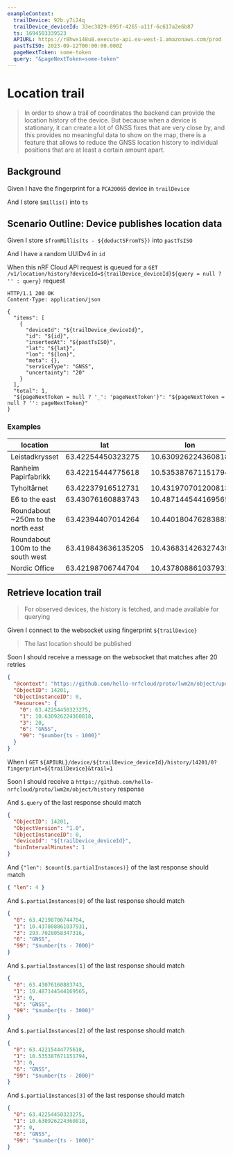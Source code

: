 ```yaml
---
exampleContext:
  trailDevice: 92b.y7i24q
  trailDevice_deviceId: 33ec3829-895f-4265-a11f-6c617a2e6b87
  ts: 1694503339523
  APIURL: https://r8hwx148u8.execute-api.eu-west-1.amazonaws.com/prod
  pastTsISO: 2023-09-12T00:00:00.000Z
  pageNextToken: some-token
  query: "&pageNextToken=some-token"
---
```


# Location trail

> In order to show a trail of coordinates the backend can provide the location
> history of the device. But because when a device is stationary, it can create
> a lot of GNSS fixes that are very close by, and this provides no meaningful
> data to show on the map, there is a feature that allows to reduce the GNSS
> location history to individual positions that are at least a certain amount
> apart.

## Background

Given I have the fingerprint for a `PCA20065` device in `trailDevice`

And I store `$millis()` into `ts`

## Scenario Outline: Device publishes location data

Given I store `$fromMillis(ts - ${deductSFromTS})` into `pastTsISO`

And I have a random UUIDv4 in `id`

When this nRF Cloud API request is queued for a
`GET /v1/location/history?deviceId=${trailDevice_deviceId}${query = null ? '' : query}`
request

```
HTTP/1.1 200 OK
Content-Type: application/json

{
  "items": [
    {
      "deviceId": "${trailDevice_deviceId}",
      "id": "${id}",
      "insertedAt": "${pastTsISO}",
      "lat": "${lat}",
      "lon": "${lon}",
      "meta": {},
      "serviceType": "GNSS",
      "uncertainty": "20"
    }
  ],
  "total": 1,
  "${pageNextToken = null ? '_': 'pageNextToken'}": "${pageNextToken = null ? '': pageNextToken}"
}

```

### Examples

| location                           | lat                | lon                | deductSFromTS | pageNextToken | query            |
| ---------------------------------- | ------------------ | ------------------ | ------------- | ------------- | ---------------- |
| Leistadkrysset                     | 63.42254450323275  | 10.630926224360818 | 1000          | a             |                  |
| Ranheim Papirfabrikk               | 63.42215444775618  | 10.535387671151794 | 2000          | b             | &pageNextToken=a |
| Tyholtårnet                        | 63.42237916512731  | 10.431970701200813 | 4000          | d             | &pageNextToken=c |
| E6 to the east                     | 63.43076160883743  | 10.487144544169565 | 3000          | c             | &pageNextToken=b |
| Roundabout ~250m to the north east | 63.42394407014264  | 10.440180476283883 | 5000          | e             | &pageNextToken=d |
| Roundabout 100m to the south west  | 63.419843636135205 | 10.436831426327439 | 6000          | f             | &pageNextToken=e |
| Nordic Office                      | 63.42198706744704  | 10.437808861037931 | 7000          |               | &pageNextToken=f |

## Retrieve location trail

> For observed devices, the history is fetched, and made available for querying

Given I connect to the websocket using fingerprint `${trailDevice}`

> The last location should be published

Soon I should receive a message on the websocket that matches after 20 retries

```json
{
  "@context": "https://github.com/hello-nrfcloud/proto/lwm2m/object/update",
  "ObjectID": 14201,
  "ObjectInstanceID": 0,
  "Resources": {
    "0": 63.42254450323275,
    "1": 10.630926224360818,
    "3": 20,
    "6": "GNSS",
    "99": "$number{ts - 1000}"
  }
}
```

When I `GET`
`${APIURL}/device/${trailDevice_deviceId}/history/14201/0?fingerprint=${trailDevice}&trail=1`

Soon I should receive a
`https://github.com/hello-nrfcloud/proto/lwm2m/object/history` response

And `$.query` of the last response should match

```json
{
  "ObjectID": 14201,
  "ObjectVersion": "1.0",
  "ObjectInstanceID": 0,
  "deviceId": "${trailDevice_deviceId}",
  "binIntervalMinutes": 1
}
```

And `{"len": $count($.partialInstances)}` of the last response should match

```json
{ "len": 4 }
```

And `$.partialInstances[0]` of the last response should match

```json
{
  "0": 63.42198706744704,
  "1": 10.437808861037931,
  "3": 293.7028058347316,
  "6": "GNSS",
  "99": "$number{ts - 7000}"
}
```

And `$.partialInstances[1]` of the last response should match

```json
{
  "0": 63.43076160883743,
  "1": 10.487144544169565,
  "3": 0,
  "6": "GNSS",
  "99": "$number{ts - 3000}"
}
```

And `$.partialInstances[2]` of the last response should match

```json
{
  "0": 63.42215444775618,
  "1": 10.535387671151794,
  "3": 0,
  "6": "GNSS",
  "99": "$number{ts - 2000}"
}
```

And `$.partialInstances[3]` of the last response should match

```json
{
  "0": 63.42254450323275,
  "1": 10.630926224360818,
  "3": 0,
  "6": "GNSS",
  "99": "$number{ts - 1000}"
}
```
